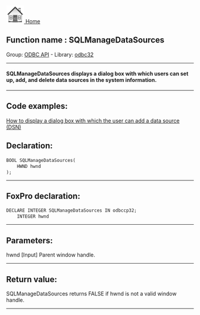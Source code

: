 [<img src="../../images/home.png"> Home ](https://github.com/VFPX/Win32API)  

## Function name : SQLManageDataSources
Group: [ODBC API](../../functions_group.md#ODBC_API)  -  Library: [odbc32](../../libraries.md#odbc32)  
***  


#### SQLManageDataSources displays a dialog box with which users can set up, add, and delete data sources in the system information.
***  


## Code examples:
[How to display a dialog box with which the user can add a data source (DSN)](../../samples/sample_380.md)  

## Declaration:
```foxpro  
BOOL SQLManageDataSources(
	HWND hwnd
);  
```  
***  


## FoxPro declaration:
```foxpro  
DECLARE INTEGER SQLManageDataSources IN odbccp32;
	INTEGER hwnd  
```  
***  


## Parameters:
hwnd 
[Input]
Parent window handle.  
***  


## Return value:
SQLManageDataSources returns FALSE if hwnd is not a valid window handle.  
***  

